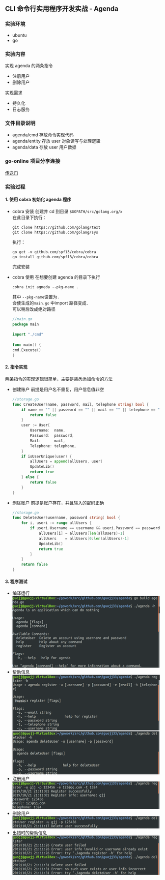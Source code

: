 ## CLI 命令行实用程序开发实战 - Agenda

### 实验环境

- ubuntu
- go

### 实验内容

实现 agenda 的两条指令

- 注册用户
- 删除用户

实现需求

- 持久化
- 日志服务

### 文件目录说明

- agenda/cmd    存放命令实现代码
- agenda/entity 存放 user 对象读写与处理逻辑
- agenda/data   存放 user 用户数据


### go-online 项目分享连接
[传送门](http://139.9.57.167:20080/share/bmmrg4m76kvs669u22d0?secret=false)

### 实验过程

#### 1. 使用 cobra 初始化 agenda 程序

- cobra 安装
    创建并 cd 到目录 ``$GOPATH/src/golang.org/x``  
    在此目录下执行：
    ```
    git clone https://github.com/golang/text
    git clone https://github.com/golang/sys
    ```
    执行：
    ```
    go get -v github.com/spf13/cobra/cobra
    go install github.com/spf13/cobra/cobra
    ```
    完成安装

- cobra 使用
    在想要创建 agenda 的目录下执行
    ```
    cobra init agneda --pkg-name .
    ```
    其中 ``--pkg-name``设置为``.``  
    会使生成的``main.go`` 中import 路径变成`.`  
    可以稍后改成绝对路径  
    ```go
    //main.go
    package main

    import "./cmd"

    func main() {
    cmd.Execute()
    }
    ```

#### 2. 指令实现
两条指令的实现逻辑很简单，主要是熟悉添加命令的方法
- 创建账户
    前提是用户名不重复，用户信息值非空
    ```go
    //storage.go
    func CreateUser(name, password, mail, telephone string) bool {
        if name == "" || password == "" || mail == "" || telephone == "" {
            return false	
        }
        user := User{
            Username:  name,
            Password:  password,
            Mail:      mail,
            Telephone: telephone,
        }
        if isUserUnique(user) {
            allUsers = append(allUsers, user)
            UpdateLib()
            return true	
        } else {
            return false
        }
    } 
    ```

- 删除账户
    前提是账户存在，并且输入的密码正确
    ```go
    //storage.go
    func DeleteUser(username, password string) bool {
        for i, useri := range allUsers {
            if useri.Username == username && useri.Password == password {
                allUsers[i] = allUsers[len(allUsers)-1]
                allUsers    = allUsers[0:len(allUsers)-1]
                UpdateLib()
                return true
            }
        }
        return false
    }
    ```

#### 3. 程序测试

- 编译运行
    ![](assets/1.PNG)
- 帮助信息
    ![](assets/2.PNG)
    ![](assets/3.PNG)
- 注册用户
    ![](assets/4.PNG)
- 删除用户
    ![](assets/5.PNG)
- 出错时的帮助信息
    ![](assets/6.PNG)